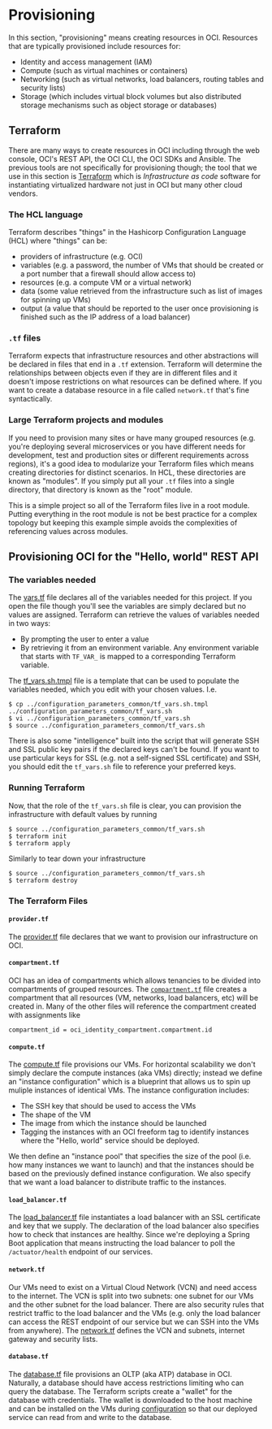 # Provisioning
In this section, "provisioning" means creating resources in OCI. Resources that are typically provisioned include resources for:
 * Identity and access management (IAM)
 * Compute (such as virtual machines or containers)
 * Networking (such as virtual networks, load balancers, routing tables and security lists)
 * Storage (which includes virtual block volumes but also distributed storage mechanisms such as object storage or databases)

## Terraform
There are many ways to create resources in OCI including through the web console, OCI's REST API, the OCI CLI, the OCI SDKs and Ansible.
The previous tools are not specifically for provisioning though; the tool that we use in this section is [Terraform](https://terraform.io)
which is *Infrastructure as code* software for instantiating virtualized hardware not just in OCI but many other cloud vendors.  

### The HCL language
Terraform describes "things" in the Hashicorp Configuration Language (HCL) where "things" can be:
  * providers of infrastructure (e.g. OCI)
  * variables (e.g. a password, the number of VMs that should be created or a port number that a firewall should allow access to)
  * resources (e.g. a compute VM or a virtual network)
  * data (some value retrieved from the infrastructure such as list of images for spinning up VMs)
  * output (a value that should be reported to the user once provisioning is finished such as the IP address of a load balancer)
 
 ### `.tf` files
 Terraform expects that infrastructure resources and other abstractions will be declared in files that end in a `.tf` extension. Terraform will determine
 the relationships between objects even if they are in different files and it doesn't impose restrictions on what resources can be defined
 where. If you want to create a database resource in a file called `network.tf` that's fine syntactically.
 
 ### Large Terraform projects and modules
 If you need to provision many sites or have many grouped resources (e.g. you're deploying several microservices or you have different needs for
 development, test and production sites or different requirements across regions), it's a good idea to modularize your Terraform files which means
 creating directories for distinct scenarios. In HCL, these directories are known as "modules". If you simply put all your `.tf` files into a
 single directory, that directory is known as the "root" module.
 
 This is a simple project so all of the Terraform files live in a root module. Putting everything in the root module is not be best practice for a
 complex topology but keeping this example simple avoids the complexities of referencing values across modules.
 
 ## Provisioning OCI for the "Hello, world" REST API
 ### The variables needed
 The [vars.tf](./vars.tf) file declares all of the variables needed for this project. If you open the file though you'll see the variables are simply
 declared but no values are assigned. Terraform can retrieve the values of variables needed in two ways:
  * By prompting the user to enter a value
  * By retrieving it from an environment variable. Any environment variable that starts with `TF_VAR_` is mapped to a corresponding Terraform variable.
 
The [tf_vars.sh.tmpl](../configuration_parameters_common/tf_vars.sh.tmpl) file is a template that can be used to populate the variables needed, which you
edit with your chosen values. I.e.

```
$ cp ../configuration_parameters_common/tf_vars.sh.tmpl ../configuration_parameters_common/tf_vars.sh
$ vi ../configuration_parameters_common/tf_vars.sh
$ source ../configuration_parameters_common/tf_vars.sh
```

There is also some "intelligence" built into the script that will generate SSH and SSL public key pairs if the declared keys can't be found. If you
want to use particular keys for SSL (e.g. not a self-signed SSL certificate) and SSH, you should edit the `tf_vars.sh` file to reference your preferred
keys.

### Running Terraform
Now, that the role of the `tf_vars.sh` file is clear, you can provision the infrastructure with default values by running

```
$ source ../configuration_parameters_common/tf_vars.sh
$ terraform init
$ terraform apply
```

Similarly to tear down your infrastructure

```
$ source ../configuration_parameters_common/tf_vars.sh
$ terraform destroy
```

### The Terraform Files
#### `provider.tf`
The [provider.tf](./provider.tf) file declares that we want to provision our infrastructure on OCI.

#### `compartment.tf`
OCI has an idea of compartments which allows tenancies to be divided into compartments of grouped resources. The [`compartment.tf`](./compartment.tf) file creates
a compartment that all resources (VM, networks, load balancers, etc) will be created in. Many of the other files will reference the compartment created with
assignments like

```
compartment_id = oci_identity_compartment.compartment.id
```

#### `compute.tf`
The [compute.tf](./compute.tf) file provisions our VMs. For horizontal scalability we don't simply declare the compute instances (aka VMs) directly; instead
we define an "instance configuration" which is a blueprint that allows us to spin up muliple instances of identical VMs. The instance configuration includes:
 * The SSH key that should be used to access the VMs
 * The shape of the VM
 * The image from which the instance should be launched
 * Tagging the instances with an OCI freeform tag to identify instances where the "Hello, world" service should be deployed.
 
 We then define an "instance pool" that specifies the size of the pool (i.e. how many instances we want to launch) and that the instances should be based on
 the previously defined instance configuration. We also specify that we want a load balancer to distribute traffic to the instances.
 
 #### `load_balancer.tf`
 The [load_balancer.tf](./load_balancer.tf) file instantiates a load balancer with an SSL certificate and key that we supply. The declaration of the load balancer
 also specifies how to check that instances are healthy. Since we're deploying a Spring Boot application that means instructing the load balancer to poll the
 `/actuator/health` endpoint of our services.
 
 #### `network.tf`
 Our VMs need to exist on a Virtual Cloud Network (VCN) and need access to the internet. The VCN is split into two subnets: one subnet for our VMs and the other subnet
 for the load balancer. There are also security rules that restrict traffic to the load balancer and the VMs (e.g. only the load balancer can access the REST endpoint
 of our service but we can SSH into the VMs from anywhere). The [network.tf](./network.tf) defines the VCN and subnets, internet gateway and security lists.
 
 #### `database.tf`
 The [database.tf](./database.tf) file provisions an OLTP (aka ATP) database in OCI. Naturally, a database should have access restrictions limiting who can query
 the database. The Terraform scripts create a "wallet" for the database with credentials. The wallet is downloaded to the host machine and can be installed on the
 VMs during [configuration](../2_configure/README.md) so that our deployed service can read from and write to the database.
